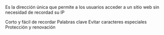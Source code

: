 Es la dirección única que permite a los usuarios acceder a un sitio web sin necesidad de recordad su IP

Corto y fácil de recordar
Palabras clave
Evitar caracteres especiales
Protección y renovación